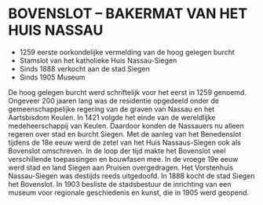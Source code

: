 # BOVENSLOT – BAKERMAT VAN HET HUIS NASSAU

* 1259 eerste oorkondelijke vermelding van de hoog gelegen burcht
* Stamslot van het katholieke Huis Nassau-Siegen
* Sinds 1888 verkocht aan de stad Siegen
* Sinds 1905 Museum

De hoog gelegen burcht werd schriftelijk voor het eerst in 1259 genoemd. Ongeveer 200 jaaren lang was de residentie opgedeeld onder de gemeenschappelijke regering van de graven van Nassau en het Aartsbisdom Keulen. In 1421 volgde het einde van de wereldlijke medeheerschappij van Keulen. Daardoor konden de Nassauers nu alleen regeren over stad en burcht Siegen. Met de aanleg van het Benedenslot tijdens de 18e eeuw werd de zetel van het Huis Nassaus-Siegen ook als Bovenslot omschreven. 
In de loop der tijd makte het Bovenslot veel verschillende toepassingen en bouwfasen mee. In de vroege 19e eeuw werd stad en land Siegen aan Pruisen overgedragen. Het Vorstenhuis Nassau-Siegen was destijds reeds uitgedoofd. In 1888 kocht de stad Siegen het Bovenslot. In 1903 besliste de stadsbestuur de inrichting van een museum voor regionale geschiedenis en kunst, die in 1905 werd geopend. 
